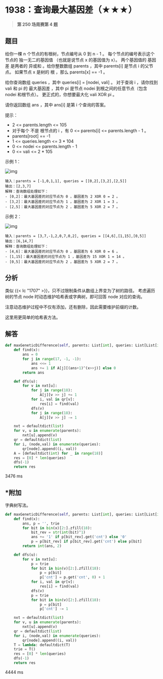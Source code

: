 # 1938：查询最大基因差（★★★）


> **第 250 场周赛第 4 题**

## 题目

给你一棵 n 个节点的有根树，节点编号从 0 到 n - 1 。
每个节点的编号表示这个节点的 独一无二的基因值 （也就是说节点 x 的基因值为 x）。
两个基因值的 基因差 是两者的 异或和 。给你整数数组 parents ，其中 parents[i] 是节点 i 的父节点。
如果节点 x 是树的 根 ，那么 parents[x] == -1 。

给你查询数组 queries ，其中 queries[i] = [nodei, vali] 。
对于查询 i ，请你找到 vali 和 pi 的 最大基因差 ，其中 pi 是节点 nodei 到根之间的任意节点（包含 nodei 和根节点）。
更正式的，你想要最大化 vali XOR pi 。

请你返回数组 ans ，其中 ans[i] 是第 i 个查询的答案。


提示：

- 2 <= parents.length <= 105
- 对于每个 不是 根节点的 i ，有 0 <= parents[i] <= parents.length - 1 。
- parents[root] == -1
- 1 <= queries.length <= 3 * 104
- 0 <= nodei <= parents.length - 1
- 0 <= vali <= 2 * 105

示例 1：

![img](https://assets.leetcode.com/uploads/2021/06/29/c1.png)

    输入：parents = [-1,0,1,1], queries = [[0,2],[3,2],[2,5]]
    输出：[2,3,7]
    解释：查询数组处理如下：
    - [0,2]：最大基因差的对应节点为 0 ，基因差为 2 XOR 0 = 2 。
    - [3,2]：最大基因差的对应节点为 1 ，基因差为 2 XOR 1 = 3 。
    - [2,5]：最大基因差的对应节点为 2 ，基因差为 5 XOR 2 = 7 。

示例 2：

![img](https://assets.leetcode.com/uploads/2021/06/29/c2.png)

    输入：parents = [3,7,-1,2,0,7,0,2], queries = [[4,6],[1,15],[0,5]]
    输出：[6,14,7]
    解释：查询数组处理如下：
    - [4,6]：最大基因差的对应节点为 0 ，基因差为 6 XOR 0 = 6 。
    - [1,15]：最大基因差的对应节点为 1 ，基因差为 15 XOR 1 = 14 。
    - [0,5]：最大基因差的对应节点为 2 ，基因差为 5 XOR 2 = 7 。

## 分析

类似 {{< lc "1707" >}}，只不过限制条件从数组上界变为了树的路径。
考虑遍历树的节点 node 时动态维护哈希表或字典树，即可回答 node 对应的查询。

注意动态维护过程中不仅有添加，还有删除，因此需要维护前缀的计数。

这里用更简单的哈希表方法。

## 解答

```python
def maxGeneticDifference(self, parents: List[int], queries: List[List[int]]) -> List[int]:
    def find(x):
        ans = 0
        for j in range(17, -1, -1):
            ans <<= 1
            ans += 1 if A[j][(ans+1)^(x>>j)] else 0
        return ans

    def dfs(u):
        for v in nxt[u]:
            for j in range(18):
                A[j][v >> j] += 1
            for i, val in qr[v]:
                res[i] = find(val)
            dfs(v)
            for j in range(18):
                A[j][v >> j] -= 1

    nxt = defaultdict(list)
    for v, u in enumerate(parents):
        nxt[u].append(v)
    qr = defaultdict(list)
    for i, (node,val) in enumerate(queries):
        qr[node].append((i, val))
    A = [defaultdict(int) for _ in range(18)]
    res = [0] * len(queries)
    dfs(-1)
    return res
```

3476 ms

## *附加

字典树写法。

```python
def maxGeneticDifference(self, parents: List[int], queries: List[List[int]]) -> List[int]:
    def find(x):
        ans, p = '', trie
        for bit in bin(x)[2:].zfill(18):
            bit_rev = str(int(bit)^1)
            ans += '1' if p[bit_rev].get('cnt') else '0'
            p = p[bit_rev] if p[bit_rev].get('cnt') else p[bit]
        return int(ans, 2)

    def dfs(u):
        for v in nxt[u]:
            p = trie
            for bit in bin(v)[2:].zfill(18):
                p = p[bit]
                p['cnt'] = p.get('cnt', 0) + 1
            for i, val in qr[v]:
                res[i] = find(val)
            dfs(v)
            p = trie
            for bit in bin(v)[2:].zfill(18):
                p = p[bit]
                p['cnt'] -= 1

    nxt = defaultdict(list)
    for v, u in enumerate(parents):
        nxt[u].append(v)
    qr = defaultdict(list)
    for i, (node,val) in enumerate(queries):
        qr[node].append((i, val))
    T = lambda: defaultdict(T)
    trie = T()
    res = [0] * len(queries)
    dfs(-1)
    return res
```

4444 ms
